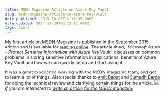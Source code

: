 ```yaml
---
title: MSDN Magazine Article on Azure Key Vault
slug: msdn-magazine-article-on-azure-key-vault
date_published: 2015-10-06T13:15:35.000Z
date_updated: 2024-11-28T02:22:12.000Z
tags: Azure
---
```


My first article on MSDN Magazine is published in the September 2015 edition and is available for [reading online](https://msdn.microsoft.com/magazine/mt422585). The article titled, '*Microsoft Azure - Protect Sensitive Information with Azure Key Vault*', discusses on common problems in storing sensitive information in applications, benefits of Azure Key Vault and how we can quickly setup and start using it.

It was a great experience working with the MSDN magazine team, and got to learn a lot of things. Also special thanks to [Amit Bapat](https://twitter.com/amitbapat) and [Sumedh Barde](https://twitter.com/sumedhbarde) for doing the technical review and clarifying certain things for the article.
![](__GHOST_URL__/content/images/msdn_magazine_sep_2015.jpg)
*If you are interested to [write an article for the MSDN magazine](http://blogs.msdn.com/b/msdnmagazine/archive/2009/12/24/9940803.aspx)*
